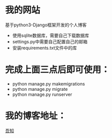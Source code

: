 # 我的网站

基于python3-Django框架开发的个人博客
- 使用sqlite数据库，需要自己下载数据库
- settings.py中需要自己配置自己的邮箱
- 安装requirements.txt文件中的库

# 完成上面三点后即可使用：

- python manage.py makemigrations
- python manage.py migrate
- python manage.py runserver
# 我的博客地址：
[吾知](wuzhi.live)
